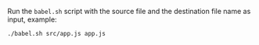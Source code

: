 Run the `babel.sh` script with the source file and the destination file name as input, example:
```bash
./babel.sh src/app.js app.js
```
